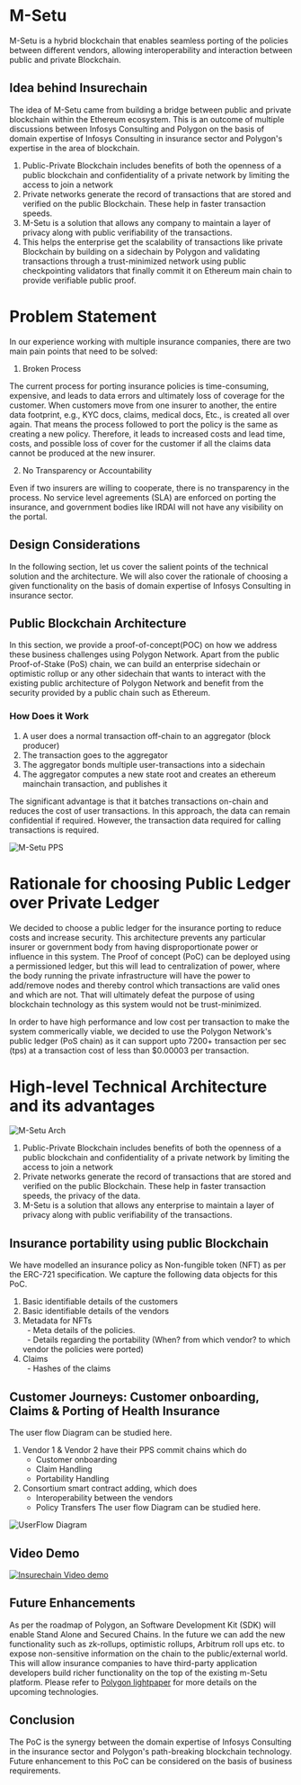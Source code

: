 # M-Setu
M-Setu is a hybrid blockchain that enables seamless porting of the policies between different vendors, allowing interoperability and interaction between public and private Blockchain.

## Idea behind Insurechain
The idea of M-Setu came from building a bridge between public and private blockchain within the Ethereum ecosystem.
This is an outcome of multiple discussions between Infosys Consulting and Polygon on the basis of domain expertise of Infosys Consulting in insurance sector and Polygon's expertise in the area of blockchain. 

1. Public-Private Blockchain includes benefits of both the openness of a public blockchain and confidentiality of a private network by limiting the access to join a network
2. Private networks generate the record of transactions that are stored and verified on the public Blockchain. These help in faster transaction speeds.
3. M-Setu is a solution that allows any company to maintain a layer of privacy along with public verifiability of the transactions. 
4. This helps the enterprise get the scalability of transactions like private Blockchain by building on a sidechain by Polygon and validating transactions through a trust-minimized network using public checkpointing validators that finally commit it on Ethereum main chain to provide verifiable public proof.

# Problem Statement
In our experience working with multiple insurance companies, there are two main pain points that need to be solved:

1. Broken Process

The current process for porting insurance policies is time-consuming, expensive, and leads to data errors and ultimately loss of coverage for the customer. When customers move from one insurer to another, the entire data footprint, e.g., KYC docs, claims, medical docs, Etc., is created all over again. That means the process followed to port the policy is the same as creating a new policy. Therefore, it leads to increased costs and lead time, costs, and possible loss of cover for the customer if all the claims data cannot be produced at the new insurer. 

2. No Transparency or Accountability

Even if two insurers are willing to cooperate, there is no transparency in the process. No service level agreements (SLA) are enforced on porting the insurance, and government bodies like IRDAI will not have any visibility on the portal.

## Design Considerations
In the following section, let us cover the salient points of the technical solution and the architecture.
We will also cover the rationale of choosing a given functionality on the basis of domain expertise of Infosys Consulting in insurance sector.

## Public Blockchain Architecture
In this section, we provide a proof-of-concept(POC) on how we address these business challenges using Polygon Network. Apart from the public Proof-of-Stake (PoS) chain, we can build an enterprise sidechain or optimistic rollup or any other sidechain that wants to interact with the existing public architecture of Polygon Network and benefit from the security provided by a public chain such as Ethereum.

### How Does it Work
1. A user does a normal transaction off-chain to an aggregator (block producer)
2. The transaction goes to the aggregator 
3. The aggregator bonds multiple user-transactions into a sidechain
4. The aggregator computes a new state root and creates an ethereum mainchain transaction, and publishes it

The significant advantage is that it batches transactions on-chain and reduces the cost of user transactions. In this approach, the data can remain confidential if required. However, the transaction data required for calling transactions is required. 

![M-Setu PPS](https://github.com/M-SETU/Insurechain/blob/master/PPS.png "Matic Architecture")

# Rationale for choosing Public Ledger over Private Ledger
We decided to choose a public ledger for the insurance porting to reduce costs and increase security. This architecture prevents any particular insurer or government body from having disproportionate power or influence in this system. 
The Proof of concept (PoC) can be deployed using a permissioned ledger, but this will lead to centralization of power, where the body running the private infrastructure will have the power to add/remove nodes and thereby control which transactions are valid ones and which are not. That will ultimately defeat the purpose of using blockchain technology as this system would not be trust-minimized.

In order to have high performance and low cost per transaction to make the system commerically viable, we decided to use the Polygon Network's public ledger (PoS chain) as it can support upto 7200+ transaction per sec (tps) at a transaction cost of less than $0.00003 per transaction. 

# High-level Technical Architecture and its advantages

![M-Setu Arch](https://github.com/M-SETU/Insurechain/blob/master/Architecture.png "M-Setu Architecture")

1. Public-Private Blockchain includes benefits of both the openness of a public blockchain and confidentiality of a private network by limiting the access to join a network
2. Private networks generate the record of transactions that are stored and verified on the public Blockchain. These help in faster transaction speeds, the privacy of the data.
3. M-Setu is a solution that allows any enterprise to maintain a layer of privacy along with public verifiability of the transactions. 

## Insurance portability using public Blockchain
We have modelled an insurance policy as Non-fungible token (NFT) as per the ERC-721 specification. We capture the following data objects for this PoC.

1. Basic identifiable details of the customers
2. Basic identifiable details of the vendors
3. Metadata for NFTs\
  - Meta details of the policies.\
  - Details regarding the portability (When? from which vendor? to which vendor the policies were ported)
4. Claims\
   - Hashes of the claims

## Customer Journeys: Customer onboarding, Claims & Porting of Health Insurance
The user flow Diagram can be studied here.
1. Vendor 1 & Vendor 2 have their PPS commit chains which do
   - Customer onboarding
   - Claim Handling
   - Portability Handling
2. Consortium smart contract adding, which does
   - Interoperability between the vendors
   - Policy Transfers
The user flow Diagram can be studied here.

![UserFlow Diagram](https://github.com/M-SETU/Insurechain/blob/master/User_flow.png "UserFlow Diagram")

## Video Demo

[![Insurechain Video demo](Video.png)](https://drive.google.com/file/d/1X6F1CjdHqLrpOV-i4NCIyzjkKuKqZ03E/view)

## Future Enhancements

As per the roadmap of Polygon, an Software Development Kit (SDK) will enable Stand Alone and Secured Chains. In the future we can add the new functionality such as zk-rollups, optimistic rollups, Arbitrum roll ups etc. to expose non-sensitive information on the chain to the public/external world. This will allow insurance companies to have third-party application developers build richer functionality on the top of the existing m-Setu platform. Please refer to [Polygon lightpaper](https://polygon.technology/lightpaper-polygon.pdf) for more details on the upcoming technologies.

## Conclusion

The PoC is the synergy between the domain expertise of Infosys Consulting in the insurance sector and Polygon's path-breaking blockchain technology. Future enhancement to this PoC can be considered on the basis of business requirements. 


